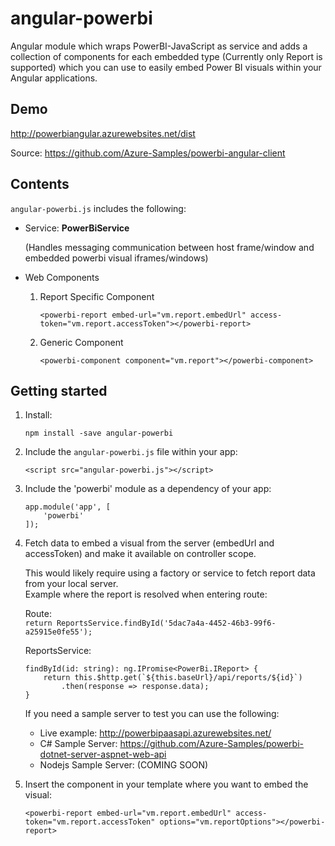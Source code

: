 # angular-powerbi

Angular module which wraps PowerBI-JavaScript as service and adds a collection of components for each embedded type (Currently only Report is supported) which you can use to easily embed Power BI visuals within your Angular applications.

## Demo

http://powerbiangular.azurewebsites.net/dist

Source: https://github.com/Azure-Samples/powerbi-angular-client

## Contents

`angular-powerbi.js` includes the following:

- Service: **PowerBiService**

	(Handles messaging communication between host frame/window and embedded powerbi visual iframes/windows)

- Web Components

	1. Report Specific Component
	
		```
		<powerbi-report embed-url="vm.report.embedUrl" access-token="vm.report.accessToken"></powerbi-report>
		```
		
	2. Generic Component
	
		```
		<powerbi-component component="vm.report"></powerbi-component>
		```
    
## Getting started

1. Install:

	```
	npm install -save angular-powerbi
	```

1. Include the `angular-powerbi.js` file within your app:

	```
	<script src="angular-powerbi.js"></script>
	```

2. Include the 'powerbi' module as a dependency of your app:

	```
	app.module('app', [
		'powerbi'
	]);
	```

3. Fetch data to embed a visual from the server (embedUrl and accessToken) and make it available on controller scope.

	This would likely require using a factory or service to fetch report data from your local server.	
	Example where the report is resolved when entering route:

	Route:	
	`return ReportsService.findById('5dac7a4a-4452-46b3-99f6-a25915e0fe55');`

	ReportsService:
	```
	findById(id: string): ng.IPromise<PowerBi.IReport> {
		return this.$http.get(`${this.baseUrl}/api/reports/${id}`)
			.then(response => response.data);
	}
	```

	If you need a sample server to test you can use the following:
	
	- Live example: http://powerbipaasapi.azurewebsites.net/
	- C# Sample Server: https://github.com/Azure-Samples/powerbi-dotnet-server-aspnet-web-api
	- Nodejs Sample Server: (COMING SOON)

4. Insert the component in your template where you want to embed the visual:
	
	```
	<powerbi-report embed-url="vm.report.embedUrl" access-token="vm.report.accessToken" options="vm.reportOptions"></powerbi-report>
	```
	
	
	